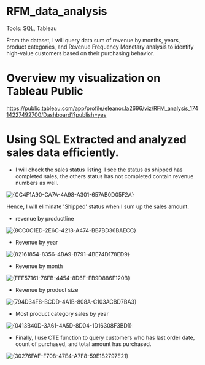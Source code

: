 # RFM_data_analysis
Tools: SQL, Tableau

From the dataset, I will query data sum of revenue by months, years, product categories, and Revenue Frequency Monetary analysis to identify high-value customers based on their purchasing behavior. 

# Overview my visualization on Tableau Public
https://public.tableau.com/app/profile/eleanor.la2696/viz/RFM_analysis_17414227492700/Dashboard1?publish=yes


# Using SQL Extracted and analyzed sales data efficiently.
- I will check the sales status listing. I see the status as shipped has completed sales, the others status has not completed contain revenue numbers as well.

![{CC4F1A90-CA7A-4A98-A301-657AB0D05F2A}](https://github.com/user-attachments/assets/22ad71b5-5494-4271-942d-dd6cf1f3bfbd)


Hence, I will eliminate 'Shipped' status when I sum up the sales amount.

- revenue by productline
  
![{8CC0C1ED-2E6C-4218-A474-BB7BD36BAECC}](https://github.com/user-attachments/assets/aaadab4d-1dd9-429b-9e02-a0e6b42a06a8)


- Revenue by year
  
![{82161854-8356-4BA9-B791-4BE74D178ED9}](https://github.com/user-attachments/assets/171ee36e-a803-4463-961f-ebefbe31c1fc)


- Revenue by month
  
![{FFF57161-76FB-4454-8D6F-FB9D886F120B}](https://github.com/user-attachments/assets/9e1b8d66-9df1-46fa-8f76-f63dd1900a94)


- Revenue by product size
  
![{794D34F8-BCDD-4A1B-808A-C103ACBD7BA3}](https://github.com/user-attachments/assets/4631948f-2786-4f74-9ecd-e96d860bd7d5)


- Most product category sales by year
  
![{0413B40D-3A61-4A5D-8D04-1D16308F3BD1}](https://github.com/user-attachments/assets/0be51959-9c79-4dd3-96cd-28cef0947d7e)


- Finally, I use CTE function to query customers who has last order date, count of purchased, and total amount has purchased.

![{30276FAF-F708-47E4-A7F8-59E182797E21}](https://github.com/user-attachments/assets/a734bbf8-a827-45a5-9aaa-6846dc4591a7)


